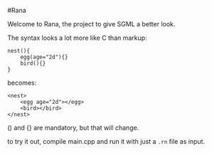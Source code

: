 #Rana

Welcome to Rana, the project to give SGML a better look.

The syntax looks a lot more like C than markup:

	nest(){
		egg(age="2d"){}
		bird(){}
	}

becomes:

	<nest>
		<egg age="2d"></egg>
		<bird></bird>
	</nest>

() and {} are mandatory, but that will change.

to try it out, compile main.cpp and run it with just a `.rn` file as input.